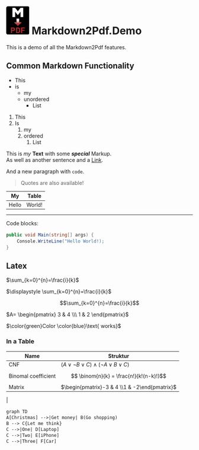 ﻿# ![Logo](md2pdf.png) Markdown2Pdf.Demo

This is a demo of all the Markdown2Pdf features.

## Common Markdown Functionality

* This
* is
    * my
    * unordered
        * List

1. This
2. Is
    1. my
    2. ordered
        1. List

This is *my* **Text** with some ***special*** Markup.  
As well as another sentence and a [Link](https://github.com/Flayms/Markdown2Pdf).

And a new paragraph with `code`.

> Quotes are also available!

|My|Table|
|---|---|
|Hello|World!|

----------

Code blocks:  

```c#
public void Main(string[] args) {
    Console.WriteLine("Hello World!);
}
```

## Latex

$\sum_{k=0}^{n}=\frac{i}{k}$

$\displaystyle \sum_{k=0}^{n}=\frac{i}{k}$

$$\sum_{k=0}^{n}=\frac{i}{k}$$

$A=
\begin{pmatrix}
3 & 4 \\\
1 & 2
\end{pmatrix}$

$\color{green}Color \color{blue}\text{ works}$

### In a Table

|Name|Struktur|
|---|---|
|CNF|$(A \lor \neg B \lor C) \land (\neg A \lor B  \lor C)$|
|Binomal coefficient|$$ \binom{n}{k} = \frac{n!}{k!(n-k)!}$$|
|Matrix|$\begin{pmatrix}-3 & 4 \\1 & -2\end{pmatrix}$
|

```mermaid
graph TD
A[Christmas] -->|Get money| B(Go shopping)
B --> C{Let me think}
C -->|One| D[Laptop]
C -->|Two| E[iPhone]
C -->|Three| F[Car]
```